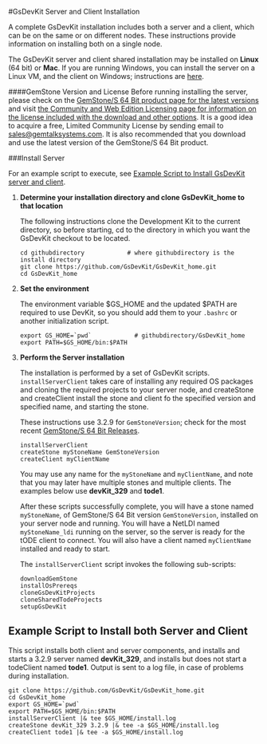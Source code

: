 #GsDevKit Server and Client Installation

A complete GsDevKit installation includes both a server and a client, which can be on the same or on different nodes.  These instructions provide information on installing both on a single node. 

The GsDevKit server and client shared installation  may be installed on **Linux** (64 bit) or **Mac**. If you are running Windows, you can install the server on a Linux VM, and the client on Windows; instructions are [here][4].

####GemStone Version and License
Before running installing the server, please check on the [GemStone/S 64 Bit product page for the latest versions][2] and visit [the Community and Web Edition Licensing page for information on the license included with the download and other options][3]. It is a good idea to acquire a free, Limited Community License by sending email to sales@gemtalksystems.com. It is also recommended that you download and use the latest version of the GemStone/S 64 Bit product. 

###Install Server

For an example script to execute, see  [Example Script to Install GsDevKit server and client](#example-script-to-install-both-server-and-client).

1. **Determine your installation directory and clone GsDevKit_home to that location**

   The following instructions clone the Development Kit to the current directory, so before starting, cd to the directory in which you want the GsDevKit checkout to be located.

   ```
   cd githubdirectory            # where githubdirectory is the install directory
   git clone https://github.com/GsDevKit/GsDevKit_home.git
   cd GsDevKit_home
   ```

3. **Set the environment**

   The environment variable $GS_HOME and the updated $PATH are required to use DevKit, so you should add them to your `.bashrc` or another initialization script.
   ```
   export GS_HOME=`pwd`            # githubdirectory/GsDevKit_home
   export PATH=$GS_HOME/bin:$PATH
   ```

4. **Perform the Server installation**
   
    The installation is performed by a set of GsDevKit scripts.  `installServerClient` takes care of installing any required OS packages and cloning the required projects to your server node, and createStone and createClient install the stone and client fo the specified version and specified name, and starting the stone. 

   These instructions use 3.2.9 for `GemStoneVersion`; check for the most recent [GemStone/S 64 Bit Releases](#gemstone-version-and-license).
   
   ```
   installServerClient
   createStone myStoneName GemStoneVersion
   createClient myClientName
   ```
   You may use any name for the `myStoneName` and `myClientName`, and note that you may later have multiple stones and multiple clients. The examples below use **devKit_329** and **tode1**. 
   
      After these scripts successfully complete, you will have a stone named `myStoneName`, of GemStone/S 64 Bit version `GemStoneVersion`, installed on your server node and running.  You will have a NetLDI named `myStoneName_ldi` running on the server, so the server is ready for the tODE client to connect.  You will also have a client named `myClientName` installed and ready to start. 

   The ```installServerClient``` script invokes the following sub-scripts:
   ```
   downloadGemStone
   installOsPrereqs
   cloneGsDevKitProjects 
   cloneSharedTodeProjects
   setupGsDevKit 
   ```

## Example Script to Install both Server and Client

This script installs both client and server components, and installs and starts a 3.2.9 server named **devKit_329**, and installs but does not start a todeClient named **tode1**.  Output is sent to a log file, in case of problems during installation.

```
git clone https://github.com/GsDevKit/GsDevKit_home.git
cd GsDevKit_home
export GS_HOME=`pwd`
export PATH=$GS_HOME/bin:$PATH
installServerClient |& tee $GS_HOME/install.log
createStone devKit_329 3.2.9 |& tee -a $GS_HOME/install.log
createClient tode1 |& tee -a $GS_HOME/install.log
```


[2]: https://gemtalksystems.com/products/gs64/
[3]: https://gemtalksystems.com/licensing/

[4]: ./README.md#installation-on-separate-server-and-client

